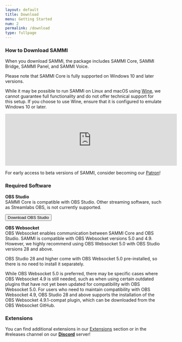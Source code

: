 ```yaml
---
layout: default
title: Download
menu: Getting Started
num: 2
permalink: /download
type: fullpage
---
```


### How to Download SAMMI

When you download SAMMI, the package includes SAMMI Core, SAMMI Bridge, SAMMI Panel, and SAMMI Voice.

Please note that SAMMI Core is fully supported on Windows 10 and later versions.  

While it may be possible to run SAMMI on Linux and macOS using [Wine](https://www.winehq.org/), we cannot guarantee full functionality and do not offer technical support for this setup. If you choose to use Wine, ensure that it is configured to emulate Windows 10 or later.

<iframe frameborder="0" src="https://itch.io/embed/1701438?dark=true" width="552" height="167"><a href="https://sammisolutions.itch.io/sammi">SAMMI by SAMMI</a></iframe>

For early access to beta versions of SAMMI, consider becoming our [Patron](https://www.patreon.com/sammidevs)!

### Required Software

**OBS Studio**     
SAMMI Core is compatible with OBS Studio. Other streaming software, such as Streamlabs OBS, is not currently supported.

<a href="https://obsproject.com/"><button type="button" class="btn btn-outline-secondary">Download OBS Studio</button></a>
  
**OBS Websocket**       
OBS Websocket enables communication between SAMMI Core and OBS Studio. SAMMI is compatible with OBS Websocket versions 5.0 and 4.9. However, we highly recommend using OBS Websocket 5.0 with OBS Studio versions 28 and above.

OBS Studio 28 and higher come with OBS Websocket 5.0 pre-installed, so there is no need to install it separately.  

While OBS Websocket 5.0 is preferred, there may be specific cases where OBS Websocket 4.9 is still needed, such as when using certain outdated plugins that have not yet been updated for compatibility with OBS Websocket 5.0. For users who need to maintain compatibility with OBS Websocket 4.9, OBS Studio 28 and above supports the installation of the OBS Websocket 4.9.1-compat plugin, which can be downloaded from the OBS Websocket GitHub.

### Extensions
You can find additional extensions in our [Extensions](https://sammi.solutions/extensions) section or in the #releases channel on our **[Discord](https://discord.sammi.solutions)** server!
